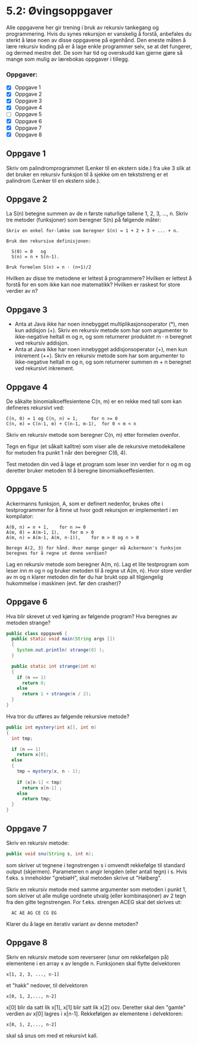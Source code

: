 # 5.2: Øvingsoppgaver

Alle oppgavene her gir trening i bruk av rekursiv tankegang og programmering. Hvis du synes rekursjon er vanskelig å forstå, anbefales du sterkt å løse noen av disse oppgavene på egenhånd. Den eneste måten å lære rekursiv koding på er å lage enkle programmer selv, se at det fungerer, og dermed mestre det. De som har tid og overskudd kan gjerne gjøre så mange som mulig av lærebokas oppgaver i tillegg.

### Oppgaver:
- [x] Oppgave 1
- [x] Oppgave 2
- [x] Oppgave 3
- [x] Oppgave 4
- [ ] Oppgave 5
- [x] Oppgave 6
- [x] Oppgave 7
- [x] Oppgave 8

## Oppgave 1

Skriv om palindromprogrammet (Lenker til en ekstern side.) fra uke 3 slik at det bruker en rekursiv funksjon til å sjekke om en tekststreng er et palindrom (Lenker til en ekstern side.).

## Oppgave 2

La S(n) betegne summen av de n første naturlige tallene 1, 2, 3, ..., n. Skriv tre metoder (funksjoner) som beregner S(n) på følgende måter:

    Skriv en enkel for-løkke som beregner S(n) = 1 + 2 + 3 + ... + n.

    Bruk den rekursive definisjonen:

      S(0) = 0   og
      S(n) = n + S(n-1).

    Bruk formelen S(n) = n · (n+1)/2

Hvilken av disse tre metodene er lettest å programmere? Hvilken er lettest å forstå for en som ikke kan noe matematikk? Hvilken er raskest for store verdier av n?

## Oppgave 3

- Anta at Java ikke har noen innebygget multiplikasjonsoperator (*), men kun addisjon (+). Skriv en rekursiv metode som har som argumenter to ikke-negative heltall m og n, og som returnerer produktet m · n beregnet ved rekursiv addisjon.
- Anta at Java ikke har noen innebygget addisjonsoperator (+), men kun inkrement (++). Skriv en rekursiv metode som har som argumenter to ikke-negative heltall m og n, og som returnerer summen m + n beregnet ved rekursivt inkrement.

## Oppgave 4

De såkalte binomialkoeffesientene C(n, m) er en rekke med tall som kan defineres rekursivt ved:

    C(n, 0) = 1 og C(n, n) = 1, 	for n >= 0
    C(n, m) = C(n-1, m) + C(n-1, m-1), 	for 0 < m < n

Skriv en rekursiv metode som beregner C(n, m) etter formelen ovenfor.

Tegn en figur (et såkalt kalltre) som viser alle de rekursive metodekallene for metoden fra punkt 1 når den beregner C(6, 4).

Test metoden din ved å lage et program som leser inn verdier for n og m og deretter bruker metoden til å beregne binomialkoeffesienten.

## Oppgave 5

Ackermanns funksjon, A, som er definert nedenfor, brukes ofte i testprogrammer for å finne ut hvor godt rekursjon er implementert i en kompilator:

    A(0, n) = n + 1, 	for n >= 0
    A(m, 0) = A(m-1, 1), 	for m > 0
    A(m, n) = A(m-1, A(m, n-1)), 	for m > 0 og n > 0

    Beregn A(2, 3) for hånd. Hvor mange ganger må Ackermann's funksjon beregnes for å regne ut denne verdien?

Lag en rekursiv metode som beregner A(m, n). Lag et lite testprogram som leser inn m og n og bruker metoden til å regne ut A(m, n). Hvor store verdier av m og n klarer metoden din før du har brukt opp all tilgjengelig hukommelse i maskinen (evt. før den crasher)?

## Oppgave 6

Hva blir skrevet ut ved kjøring av følgende program? Hva beregnes av metoden strange?

```java
public class oppgave6 {
  public static void main(String args [])
  {
    System.out.println( strange(8) );
  }

  public static int strange(int n)
  { 
    if (n == 1) 
      return 0; 
    else 
      return 1 + strange(n / 2);
  }
}
```
Hva tror du utføres av følgende rekursive metode?

```java
public int mystery(int x[], int n) 
{ 
  int tmp; 

  if (n == 1) 
    return x[0]; 
  else 
  { 
    tmp = mystery(x, n - 1);
 
    if (x[n-1] < tmp) 
      return x[n-1] ; 
    else 
      return tmp; 
  }
}
```

## Oppgave 7

Skriv en rekursiv metode:

````java
public void snu(String s, int n);
````

som skriver ut tegnene i tegnstrengen s i omvendt rekkefølge til standard output (skjermen). Parameteren n angir lengden (eller antall tegn) i s. Hvis f.eks. s inneholder "grebiøH", skal metoden skrive ut "Høiberg".

Skriv en rekursiv metode med samme argumenter som metoden i punkt 1, som skriver ut alle mulige uordnete utvalg (eller kombinasjoner) av 2 tegn fra den gitte tegnstrengen. For f.eks. strengen ACEG skal det skrives ut:

      AC AE AG CE CG EG 

Klarer du å lage en iterativ variant av denne metoden?

## Oppgave 8

Skriv en rekursiv metode som reverserer (snur om rekkefølgen på) elementene i en array x av lengde n. Funksjonen skal flytte delvektoren

    x[1, 2, 3, ..., n-1]

et "hakk" nedover, til delvektoren

    x[0, 1, 2,..., n-2]

x[0] blir da satt lik x[1], x[1] blir satt lik x[2] osv. Deretter skal den "gamle" verdien av x[0] lagres i x[n-1]. Rekkefølgen av elementene i delvektoren:

    x[0, 1, 2,..., n-2]

skal så snus om med et rekursivt kall.